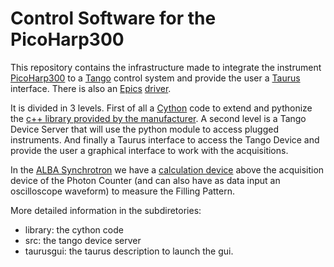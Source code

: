 Control Software for the PicoHarp300
====================================

This repository contains the infrastructure made to integrate the instrument
[PicoHarp300](https://www.picoquant.com/products/category/tcspc-and-time-tagging-modules/picoharp-300-stand-alone-tcspc-module-with-usb-interface) 
to a [Tango](http://www.tango-controls.org/) control system and provide the 
user a [Taurus](http://www.taurus-scada.org) interface. There is also an 
[Epics](http://www.aps.anl.gov/epics/) 
[driver](http://controls.diamond.ac.uk/downloads/other/picoharp/2-0/README.html).

It is divided in 3 levels. First of all a [Cython](http://cython.org/) code to 
extend and pythonize the [c++ library provided by the manufacturer](http://www.picoquant.com/products/category/tcspc-and-time-tagging-modules/picoharp-300-stand-alone-tcspc-module-with-usb-interface). 
A second level is a Tango Device Server that will use the python module to 
access plugged instruments. And finally a Taurus interface to access the 
Tango Device and provide the user a graphical interface to work with the 
acquisitions.

In the [ALBA Synchrotron](http://www.cells.es/) we have a 
[calculation device](https://github.com/srgblnch/MeasuredFillingPattern) 
above the acquisition device of the Photon Counter (and can also have as data 
input an oscilloscope waveform) to measure the Filling Pattern.

More detailed information in the subdiretories:
* library: the cython code
* src: the tango device server
* taurusgui: the taurus description to launch the gui.

